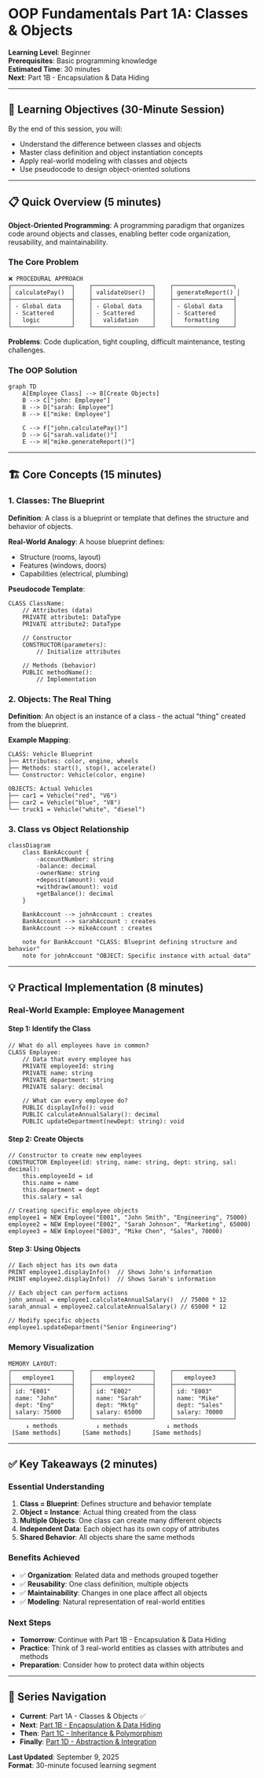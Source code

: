 # OOP Fundamentals Part 1A: Classes & Objects

**Learning Level**: Beginner  
**Prerequisites**: Basic programming knowledge  
**Estimated Time**: 30 minutes  
**Next**: Part 1B - Encapsulation & Data Hiding

---

## 🎯 Learning Objectives (30-Minute Session)

By the end of this session, you will:

- Understand the difference between classes and objects
- Master class definition and object instantiation concepts
- Apply real-world modeling with classes and objects
- Use pseudocode to design object-oriented solutions

---

## 📋 Quick Overview (5 minutes)

**Object-Oriented Programming**: A programming paradigm that organizes code around objects and classes, enabling better code organization, reusability, and maintainability.

### **The Core Problem**

```text
❌ PROCEDURAL APPROACH
┌─────────────────┐    ┌─────────────────┐    ┌─────────────────┐
│ calculatePay()  │    │ validateUser()  │    │ generateReport() │
├─────────────────┤    ├─────────────────┤    ├─────────────────┤
│ - Global data   │    │ - Global data   │    │ - Global data   │
│ - Scattered     │    │ - Scattered     │    │ - Scattered     │
│   logic         │    │   validation    │    │   formatting    │
└─────────────────┘    └─────────────────┘    └─────────────────┘
```

**Problems**: Code duplication, tight coupling, difficult maintenance, testing challenges.

### **The OOP Solution**

```mermaid
graph TD
    A[Employee Class] --> B[Create Objects]
    B --> C["john: Employee"]
    B --> D["sarah: Employee"]
    B --> E["mike: Employee"]
    
    C --> F["john.calculatePay()"]
    D --> G["sarah.validate()"]
    E --> H["mike.generateReport()"]
```

---

## 🏗️ Core Concepts (15 minutes)

### **1. Classes: The Blueprint**

**Definition**: A class is a blueprint or template that defines the structure and behavior of objects.

**Real-World Analogy**: A house blueprint defines:

- Structure (rooms, layout)
- Features (windows, doors)
- Capabilities (electrical, plumbing)

**Pseudocode Template**:

```pseudocode
CLASS ClassName:
    // Attributes (data)
    PRIVATE attribute1: DataType
    PRIVATE attribute2: DataType
    
    // Constructor
    CONSTRUCTOR(parameters):
        // Initialize attributes
    
    // Methods (behavior)
    PUBLIC methodName():
        // Implementation
```

### **2. Objects: The Real Thing**

**Definition**: An object is an instance of a class - the actual "thing" created from the blueprint.

**Example Mapping**:

```text
CLASS: Vehicle Blueprint
├── Attributes: color, engine, wheels
├── Methods: start(), stop(), accelerate()
└── Constructor: Vehicle(color, engine)

OBJECTS: Actual Vehicles
├── car1 = Vehicle("red", "V6")
├── car2 = Vehicle("blue", "V8")
└── truck1 = Vehicle("white", "diesel")
```

### **3. Class vs Object Relationship**

```mermaid
classDiagram
    class BankAccount {
        -accountNumber: string
        -balance: decimal
        -ownerName: string
        +deposit(amount): void
        +withdraw(amount): void
        +getBalance(): decimal
    }
    
    BankAccount --> johnAccount : creates
    BankAccount --> sarahAccount : creates
    BankAccount --> mikeAccount : creates
    
    note for BankAccount "CLASS: Blueprint defining structure and behavior"
    note for johnAccount "OBJECT: Specific instance with actual data"
```

---

## 💡 Practical Implementation (8 minutes)

### **Real-World Example: Employee Management**

#### Step 1: Identify the Class

```pseudocode
// What do all employees have in common?
CLASS Employee:
    // Data that every employee has
    PRIVATE employeeId: string
    PRIVATE name: string
    PRIVATE department: string
    PRIVATE salary: decimal
    
    // What can every employee do?
    PUBLIC displayInfo(): void
    PUBLIC calculateAnnualSalary(): decimal
    PUBLIC updateDepartment(newDept: string): void
```

#### Step 2: Create Objects

```pseudocode
// Constructor to create new employees
CONSTRUCTOR Employee(id: string, name: string, dept: string, sal: decimal):
    this.employeeId = id
    this.name = name
    this.department = dept
    this.salary = sal

// Creating specific employee objects
employee1 = NEW Employee("E001", "John Smith", "Engineering", 75000)
employee2 = NEW Employee("E002", "Sarah Johnson", "Marketing", 65000)
employee3 = NEW Employee("E003", "Mike Chen", "Sales", 70000)
```

#### Step 3: Using Objects

```pseudocode
// Each object has its own data
PRINT employee1.displayInfo()  // Shows John's information
PRINT employee2.displayInfo()  // Shows Sarah's information

// Each object can perform actions
john_annual = employee1.calculateAnnualSalary()  // 75000 * 12
sarah_annual = employee2.calculateAnnualSalary() // 65000 * 12

// Modify specific objects
employee1.updateDepartment("Senior Engineering")
```

### **Memory Visualization**

```text
MEMORY LAYOUT:
┌─────────────────┐    ┌─────────────────┐    ┌─────────────────┐
│   employee1     │    │   employee2     │    │   employee3     │
├─────────────────┤    ├─────────────────┤    ├─────────────────┤
│ id: "E001"      │    │ id: "E002"      │    │ id: "E003"      │
│ name: "John"    │    │ name: "Sarah"   │    │ name: "Mike"    │
│ dept: "Eng"     │    │ dept: "Mktg"    │    │ dept: "Sales"   │
│ salary: 75000   │    │ salary: 65000   │    │ salary: 70000   │
└─────────────────┘    └─────────────────┘    └─────────────────┘
     ↓ methods           ↓ methods           ↓ methods
 [Same methods]      [Same methods]      [Same methods]
```

---

## ✅ Key Takeaways (2 minutes)

### **Essential Understanding**

1. **Class = Blueprint**: Defines structure and behavior template
2. **Object = Instance**: Actual thing created from the class
3. **Multiple Objects**: One class can create many different objects
4. **Independent Data**: Each object has its own copy of attributes
5. **Shared Behavior**: All objects share the same methods

### **Benefits Achieved**

- ✅ **Organization**: Related data and methods grouped together
- ✅ **Reusability**: One class definition, multiple objects
- ✅ **Maintainability**: Changes in one place affect all objects
- ✅ **Modeling**: Natural representation of real-world entities

### **Next Steps**

- **Tomorrow**: Continue with Part 1B - Encapsulation & Data Hiding
- **Practice**: Think of 3 real-world entities as classes with attributes and methods
- **Preparation**: Consider how to protect data within objects

---

## 🔗 Series Navigation

- **Current**: Part 1A - Classes & Objects ✅
- **Next**: [Part 1B - Encapsulation & Data Hiding](01_OOP-Fundamentals-Part1B-Encapsulation.md)
- **Then**: [Part 1C - Inheritance & Polymorphism](01_OOP-Fundamentals-Part1C-Inheritance.md)
- **Finally**: [Part 1D - Abstraction & Integration](01_OOP-Fundamentals-Part1D-Abstraction.md)

**Last Updated**: September 9, 2025  
**Format**: 30-minute focused learning segment
